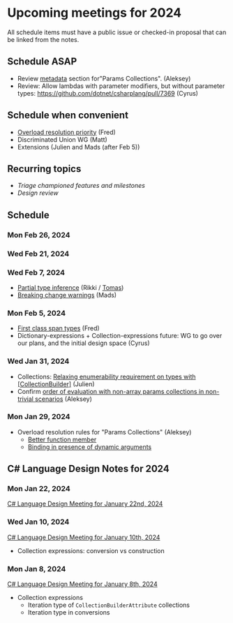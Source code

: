 # Upcoming meetings for 2024

All schedule items must have a public issue or checked-in proposal that can be linked from the notes.

## Schedule ASAP

- Review [metadata](https://github.com/dotnet/csharplang/blob/main/proposals/params-collections.md#metadata) section for"Params Collections". (Aleksey)
- Review: Allow lambdas with parameter modifiers, but without parameter types: https://github.com/dotnet/csharplang/pull/7369 (Cyrus)

## Schedule when convenient

- [Overload resolution priority](https://github.com/dotnet/csharplang/pull/7906) (Fred)
- Discriminated Union WG (Matt)
- Extensions (Julien and Mads (after Feb 5))

## Recurring topics

- *Triage championed features and milestones*
- *Design review*

## Schedule

### Mon Feb 26, 2024

### Wed Feb 21, 2024

### Wed Feb 7, 2024

- [Partial type inference](https://github.com/dotnet/csharplang/pull/7582) (Rikki / [Tomas](https://github.com/TomatorCZ))
- [Breaking change warnings](https://github.com/dotnet/csharplang/issues/7189) (Mads)

### Mon Feb 5, 2024

- [First class span types](https://github.com/dotnet/csharplang/issues/7905) (Fred)
- Dictionary-expressions + Collection-expressions future: WG to go over our plans, and the initial design space (Cyrus)

### Wed Jan 31, 2024

- Collections: [Relaxing enumerability requirement on types with \[CollectionBuilder\]](https://github.com/dotnet/csharplang/issues/7744) (Julien)
- Confirm [order of evaluation with non-array params collections in non-trivial scenarios](https://github.com/dotnet/csharplang/blob/main/proposals/params-collections.md#order-of-evaluation-with-non-array-collections-in-non-trivial-scenarios) (Aleksey)

### Mon Jan 29, 2024

- Overload resolution rules for "Params Collections" (Aleksey)
  - [Better function member](https://github.com/dotnet/csharplang/blob/main/proposals/params-collections.md#better-function-member)
  - [Binding in presence of dynamic arguments](https://github.com/dotnet/csharplang/blob/main/proposals/params-collections.md#dynamic-vs-static-binding)

## C# Language Design Notes for 2024

### Mon Jan 22, 2024

[C# Language Design Meeting for January 22nd, 2024](https://github.com/dotnet/csharplang/blob/main/meetings/2024/LDM-2024-01-22.md)

### Wed Jan 10, 2024

[C# Language Design Meeting for January 10th, 2024](https://github.com/dotnet/csharplang/blob/main/meetings/2024/LDM-2024-01-10.md)

- Collection expressions: conversion vs construction

### Mon Jan 8, 2024

[C# Language Design Meeting for January 8th, 2024](https://github.com/dotnet/csharplang/blob/main/meetings/2024/LDM-2024-01-08.md)

- Collection expressions
    - Iteration type of `CollectionBuilderAttribute` collections
    - Iteration type in conversions
